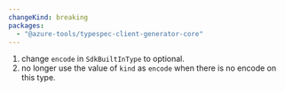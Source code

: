 ```yaml
---
changeKind: breaking
packages:
  - "@azure-tools/typespec-client-generator-core"
---
```


1. change `encode` in `SdkBuiltInType` to optional.
2. no longer use the value of `kind` as `encode` when there is no encode on this type.
